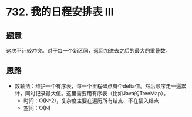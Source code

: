 # 732. 我的日程安排表 III

## 题意

这次不计较冲突。对于每一个新区间，返回加进去之后的最大的重叠数。

## 思路

- 数轴法：维护一个有序表，每一个里程碑点有个delta值。然后顺序走一遍累计，同时记录最大值。这里需要用有序表（比如Java的TreeMap）。
  - 时间：O(N^2)，复杂度主要在遍历所有结点、不在插入结点
  - 空间：O(N)
